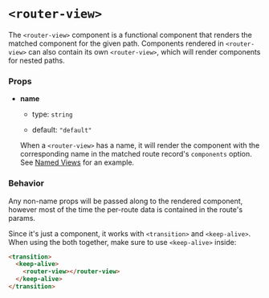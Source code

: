 # `<router-view>`

The `<router-view>` component is a functional component that renders the matched component for the given path. Components rendered in `<router-view>` can also contain its own `<router-view>`, which will render components for nested paths.

### Props

- **name**

  - type: `string`

  - default: `"default"`

  When a `<router-view>` has a name, it will render the component with the corresponding name in the matched route record's `components` option. See [Named Views](../essentials/named-views.md) for an example.

### Behavior

Any non-name props will be passed along to the rendered component, however most of the time the per-route data is contained in the route's params.

Since it's just a component, it works with `<transition>` and `<keep-alive>`. When using the both together, make sure to use `<keep-alive>` inside:

``` html
<transition>
  <keep-alive>
    <router-view></router-view>
  </keep-alive>
</transition>
```
